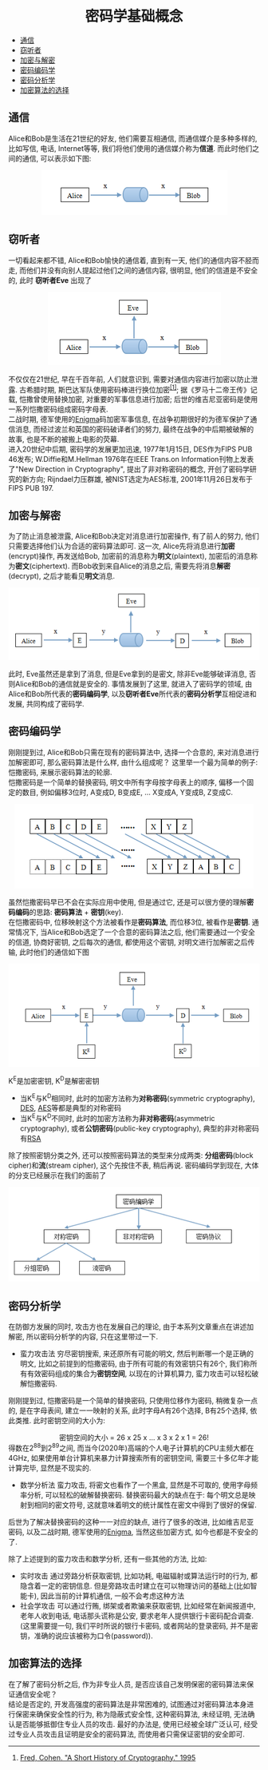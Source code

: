 # <center> 密码学基础概念 </center>

- [通信](#通信)
- [窃听者](#窃听者)
- [加密与解密](#加密与解密)
- [密码编码学](#密码编码学)
- [密码分析学](#密码分析学)
- [加密算法的选择](#加密算法的选择)


## 通信
Alice和Bob是生活在21世纪的好友, 他们需要互相通信, 而通信媒介是多种多样的, 比如写信, 电话, Internet等等, 我们将他们使用的通信媒介称为**信道**. 而此时他们之间的通信, 可以表示如下图:  
<center><img src="../_res/crypt1.png"></center>  

## 窃听者
一切看起来都不错, Alice和Bob愉快的通信着, 直到有一天, 他们的通信内容不胫而走, 而他们并没有向别人提起过他们之间的通信内容, 很明显, 他们的信道是不安全的, 此时 **窃听者Eve** 出现了
<center><img src="../_res/crypt2.png"></center>   

不仅仅在21世纪, 早在千百年前, 人们就意识到, 需要对通信内容进行加密以防止泄露.  古希腊时期, 斯巴达军队使用密码棒进行换位加密<sup>[[1]](#ref1)</sup>; 据《罗马十二帝王传》记载, 恺撒曾使用替换加密, 对重要的军事信息进行加密; 后世的维吉尼亚密码是使用一系列恺撒密码组成密码字母表.  
二战时期, 德军使用的[Enigma](../enigma/enigma.md)码加密军事信息, 在战争初期很好的为德军保护了通信消息, 而经过波兰和英国的密码破译者们的努力, 最终在战争的中后期被破解的故事, 也是不断的被搬上电影的荧幕.   
进入20世纪中后期, 密码学的发展更加迅速, 1977年1月15日, DES作为FIPS PUB 46发布; W.Diffie和M.Hellman 1976年在IEEE Trans.on Information刊物上发表了"New Direction in Cryptography", 提出了非对称密码的概念, 开创了密码学研究的新方向; Rijndael力压群雄, 被NIST选定为AES标准, 2001年11月26日发布于FIPS PUB 197.   

## 加密与解密
为了防止消息被泄露, Alice和Bob决定对消息进行加密操作, 有了前人的努力, 他们只需要选择他们认为合适的密码算法即可. 这一次, Alice先将消息进行**加密**(encrypt)操作, 再发送给Bob, 加密前的消息称为**明文**(plaintext), 加密后的消息称为**密文**(ciphertext). 而Bob收到来自Alice的消息之后, 需要先将消息**解密**(decrypt), 之后才能看见**明文**消息.  
<center><img src="../_res/crypt3.png"></center>   

此时, Eve虽然还是拿到了消息, 但是Eve拿到的是密文, 除非Eve能够破译消息, 否则Alice和Bob的通信就是安全的. 事情发展到了这里, 就进入了密码学的领域, 由Alice和Bob所代表的**密码编码学**, 以及**窃听者Eve**所代表的**密码分析学**互相促进和发展, 共同构成了密码学.  

## 密码编码学
刚刚提到过, Alice和Bob只需在现有的密码算法中, 选择一个合意的, 来对消息进行加解密即可, 那么密码算法是什么样, 由什么组成呢？ 这里举一个最为简单的例子: 恺撒密码, 来展示密码算法的轮廓.  
恺撒密码是一个简单的替换密码, 明文中所有字母按字母表上的顺序, 偏移一个固定的数目, 例如偏移3位时, A变成D, B变成E, ... X变成A, Y变成B, Z变成C.   
<center><img src="../_res/crypt5.png"></center>  

虽然恺撒密码早已不会在实际应用中使用, 但是通过它, 还是可以很方便的理解**密码编码**的思路: **密码算法** + **密钥**(key).  
在恺撒密码中, 位移映射这个方法被看作是**密码算法**, 而位移3位, 被看作是**密钥**. 通常情况下, 当Alice和Bob选定了一个合意的密码算法之后, 他们需要通过一个安全的信道, 协商好密钥, 之后每次的通信, 都使用这个密钥, 对明文进行加解密之后传输, 此时他们的通信如下图  
<center><img src="../_res/crypt6.png"></center>  

K<sup>E</sup>是加密密钥, K<sup>D</sup>是解密密钥  
* 当K<sup>E</sup>与K<sup>D</sup>相同时, 此时的加密方法称为**对称密码**(symmetric cryptography), [DES](../des/des.md), [AES](../aes/aes.md)等都是典型的对称密码  
* 当K<sup>E</sup>与K<sup>D</sup>不同时, 此时的加密方法称为**非对称密码**(asymmetric cryptography), 或者**公钥密码**(public-key cryptography), 典型的非对称密码有[RSA](../rsa/rsa.md)   

除了按照密钥分类之外, 还可以按照密码算法的类型来分成两类: **分组密码**(block cipher)和**流**(stream cipher), 这个先按住不表, 稍后再说. 密码编码学到现在, 大体的分支已经展示在我们的面前了  
<center><img src="../_res/crypt4.png"></center>  

## 密码分析学
在防御方发展的同时, 攻击方也在发展自己的理论, 由于本系列文章重点在讲述加解密, 所以密码分析学的内容, 只在这里带过一下. 
* 蛮力攻击法
  穷尽密钥搜索, 来还原所有可能的明文, 然后判断哪一个是正确的明文, 比如之前提到的恺撒密码, 由于所有可能的有效密钥只有26个, 我们称所有有效密码组成的集合为**密钥空间**, 以现在的计算机算力, 蛮力攻击可以轻松破解恺撒密码.  

刚刚提到过, 恺撒密码是一个简单的替换密码, 只使用位移作为密码, 稍微复杂一点的, 是在字母表间, 建立一一映射的关系, 此时字母A有26个选择, B有25个选择, 依此类推. 此时密钥空间的大小为:  
<center> 密钥空间的大小 = 26 x 25 x ... x 3 x 2 x 1 = 26! </center>  
得数在2<sup>88</sup>到2<sup>89</sup>之间, 而当今(2020年)高端的个人电子计算机的CPU主频大都在4GHz, 如果使用单台计算机来暴力计算搜索所有的密钥空间, 需要三十多亿年才能计算完毕, 显然是不现实的.   

* 数学分析法
  蛮力攻击, 将密文也看作了一个黑盒, 显然是不可取的, 使用字母频率分析, 可以轻松的破解替换密码. 替换密码最大的缺点在于: 每个明文总是映射到相同的密文符号, 这就意味着明文的统计属性在密文中得到了很好的保留.   

后世为了解决替换密码的这种一一对应的缺点, 进行了很多的改进, 比如维吉尼亚密码, 以及二战时期, 德军使用的[Enigma](../enigma/enigma.md), 当然这些加密方式, 如今也都是不安全的了.  

除了上述提到的蛮力攻击和数学分析, 还有一些其他的方法, 比如:  
* 实时攻击
  通过旁路分析获取密钥, 比如功耗, 电磁辐射或算法运行时的行为, 都隐含着一定的密钥信息. 但是旁路攻击时建立在可以物理访问的基础上(比如智能卡), 因此当前的计算机通信, 一般不会考虑这种方法
* 社会学攻击
  可以通过行贿, 绑架或者欺骗来获取密钥, 比如经常在新闻报道中, 老年人收到电话, 电话那头谎称是公安, 要求老年人提供银行卡密码配合调查. (这里需要提一句, 我们平时所说的银行卡密码, 或者网站的登录密码, 并不是密钥，准确的说应该被称为口令(password)). 
  
## 加密算法的选择
在了解了密码分析之后, 作为非专业人员, 是否应该自己发明保密的密码算法来保证通信安全呢？  
结论是否定的, 开发高强度的密码算法是非常困难的, 试图通过对密码算法本身进行保密来确保安全性的行为, 称为隐蔽式安全性, 这种密码算法, 未经证明, 无法确认是否能够抵御住专业人员的攻击. 最好的办法是, 使用已经被全球广泛认可, 经受过专业人员攻击且证明是安全的密码算法, 而使用者只需保证密钥的安全即可.  

****
1. <span id="ref1">[Fred, Cohen. "A Short History of Cryptography." 1995](http://all.net/edu/curr/ip/Chap2-1.html)</span>
